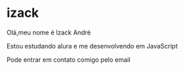 # izack
Olá,meu nome é Izack André

Estou estudando alura e me desenvolvendo em JavaScript

Pode entrar em contato comigo pelo email
